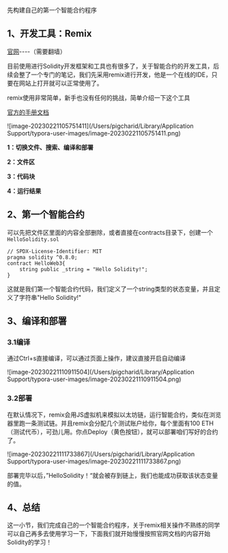 先构建自己的第一个智能合约程序

## 1、开发工具：Remix

[官网](https://remix.ethereum.org/)----（需要翻墙）

目前使用进行Solidity开发框架和工具也有很多了，关于智能合约的开发工具，后续会整了一个专门的笔记，我们先采用remix进行开发，他是一个在线的IDE，只要在网站上打开就可以正常使用了。

remix使用非常简单，新手也没有任何的挑战，简单介绍一下这个工具

[官方的手册文档](https://remix-ide.readthedocs.io/en/latest/)

![image-20230221105751411](/Users/pigcharid/Library/Application Support/typora-user-images/image-20230221105751411.png)

**1：切换文件、搜索、编译和部署**

**2：文件区**

**3：代码块**

**4：运行结果**



## 2、第一个智能合约

可以先把文件区里面的内容全部删除，或者直接在contracts目录下，创建一个`HelloSolidity.sol`

```solidity
// SPDX-License-Identifier: MIT
pragma solidity ^0.8.0;
contract HelloWeb3{
    string public _string = "Hello Solidity!";
}
```

这就是我们第一个智能合约代码，我们定义了一个string类型的状态变量，并且定义了字符串"Hello Solidity!"



## 3、编译和部署

### 3.1编译

通过Ctrl+s直接编译，可以通过页面上操作，建议直接开启自动编译

![image-20230221110911504](/Users/pigcharid/Library/Application Support/typora-user-images/image-20230221110911504.png)



### 3.2部署

在默认情况下，remix会用JS虚拟机来模拟以太坊链，运行智能合约，类似在浏览器里跑一条测试链。并且remix会分配几个测试账户给你，每个里面有100 ETH（测试代币），可劲儿用。你点Deploy（黄色按钮），就可以部署咱们写好的合约了。

![image-20230221111733867](/Users/pigcharid/Library/Application Support/typora-user-images/image-20230221111733867.png)

部署完毕以后，”HelloSolidity！“就会被存到链上，我们也能成功获取该状态变量的值。

## 4、总结

这一小节，我们完成自己的一个智能合约程序，关于remix相关操作不熟练的同学可以自己再多去使用学习一下，下面我们就开始慢慢按照官网文档的内容开始Solidity的学习！